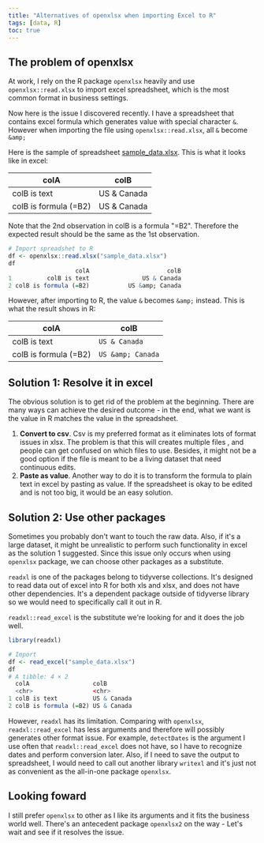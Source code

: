 ```yaml
---
title: "Alternatives of openxlsx when importing Excel to R"
tags: [data, R]
toc: true
---
```


## The problem of openxlsx

At work, I rely on the R package `openxlsx` heavily and use `openxlsx::read.xlsx` to import excel spreadsheet, which is the most common format in business settings.

Now here is the issue I discovered recently. I have a spreadsheet that contains excel formula which generates value with special character `&`. However when importing the file using `openxlsx::read.xlsx`, all `&` become `&amp;`

Here is the sample of spreadsheet [sample_data.xlsx](https://github.com/ycphs/openxlsx/files/10032200/sample_data.xlsx). This is what it looks like in excel:

| colA                  | colB            |
|-----------------------|-----------------|
| colB is text          | US & Canada     |
| colB is formula (=B2) | US & Canada |

Note that the 2nd observation in colB is a formula "=B2". Therefore the expected result should be the same as the 1st observation.

```R
# Import spreadshet to R
df <- openxlsx::read.xlsx("sample_data.xlsx")
df
                   colA                      colB
1          colB is text               US & Canada
2 colB is formula (=B2)           US &amp; Canada
```

However, after importing to R, the value `&` becomes `&amp;` instead. This is what the result shows in R:

| colA                  | colB            |
|-----------------------|-----------------|
| colB is text          | `US & Canada`     |
| colB is formula (=B2) | `US &amp; Canada` |

## Solution 1: Resolve it in excel

The obvious solution is to get rid of the problem at the beginning. There are many ways can achieve the desired outcome - in the end, what we want is the value in R matches the value in the spreadsheet.

1. **Convert to csv**. Csv is my preferred format as it eliminates lots of format issues in xlsx. The problem is that this will creates multiple files , and people can get confused on which files to use. Besides, it might not be a good option if the file is meant to be a living dataset that need continuous edits.
2. **Paste as value**. Another way to do it is to transform the formula to plain text in excel by pasting as value. If the spreadsheet is okay to be edited and is not too big, it would be an easy solution. 

## Solution 2: Use other packages

Sometimes you probably don't want to touch the raw data. Also, if it's a large dataset, it might be unrealistic to perform such functionality in excel as the solution 1 suggested. Since this issue only occurs when using `openxlsx` package, we can choose other packages as a substitute.

`readxl` is one of the packages belong to tidyverse collections. It's designed to read data out of excel into R for both xls and xlsx, and does not have other dependencies. It's a dependent package outside of tidyverse library so we would need to specifically call it out in R.

`readxl::read_excel` is the substitute we're looking for and it does the job well. 

```R
library(readxl)

# Import
df <- read_excel("sample_data.xlsx")
df
# A tibble: 4 × 2
  colA                  colB                 
  <chr>                 <chr>                
1 colB is text          US & Canada          
2 colB is formula (=B2) US & Canada
```

However, `readxl` has its limitation. Comparing with `openxlsx`, `readxl::read_excel` has less arguments and therefore will possibly generates other format issue. For example, `detectDates` is the argument I use often that `readxl::read_excel` does not have, so I have to recognize dates and perform conversion later. Also, if I need to save the output to spreadsheet, I would need to call out another library `writexl` and it's just not as convenient as the all-in-one package `openxlsx`.

## Looking foward

I still prefer `openxlsx` to other as I like its arguments and it fits the business world well. There's an antecedent package `openxlsx2` on the way - Let's wait and see if it resolves the issue.
